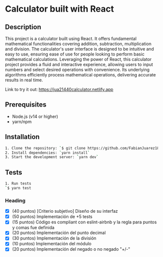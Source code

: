 # Calculator built with React

## Description
This project is a calculator built using React. It offers fundamental mathematical functionalities covering addition, subtraction, multiplication and division. The calculator's user interface is designed to be intuitive and easy to use, ensuring ease of use for people looking to perform basic mathematical calculations. Leveraging the power of React, this calculator project provides a fluid and interactive experience, allowing users to input numbers and select desired operations with convenience. Its underlying algorithms efficiently process mathematical operations, delivering accurate results in real time.

Link to try it out: https://jua21440calculator.netlify.app

## Prerequisites
* Node.js (v14 or higher)
* yarn/npm

## Installation
```bash
1. Clone the repository: `$ git clone https://github.com/FabianJuarez182/Lab9_calculator.git`
2. Install dependencies: `yarn install`
3. Start the development server: `yarn dev`
```

## Tests

```bash
1. Run tests
`$ yarn test
```
### Heading
- [x] (40 puntos) [Criterio subjetivo] Diseño de su interfaz
- [x] (50 puntos) Implementación de +5 tests
- [x] (15 puntos) Código es compliant con eslint-airbnb y la regla para puntos y comas fue definida
- [x] (20 puntos) Implementación del punto decimal
- [x] (30 puntos) Implementación de la división
- [x] (10 puntos) Implementación del módulo
- [x] (20 puntos) Implementación del negado o no negado "+/-"
